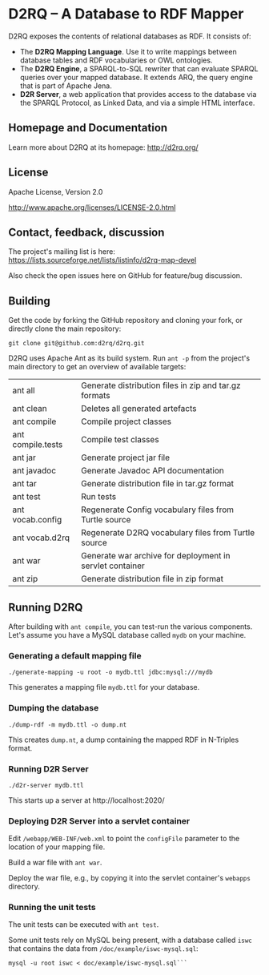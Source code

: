 
# D2RQ – A Database to RDF Mapper

D2RQ exposes the contents of relational databases as RDF. It consists of:

* The **D2RQ Mapping Language**. Use it to write mappings between database tables and RDF vocabularies or OWL ontologies.
* The **D2RQ Engine**, a SPARQL-to-SQL rewriter that can evaluate SPARQL queries over your mapped database. It extends ARQ, the query engine that is part of Apache Jena.
* **D2R Server**, a web application that provides access to the database via the SPARQL Protocol, as Linked Data, and via a simple HTML interface.

## Homepage and Documentation

Learn more about D2RQ at its homepage: http://d2rq.org/

## License

Apache License, Version 2.0

http://www.apache.org/licenses/LICENSE-2.0.html

## Contact, feedback, discussion

The project's mailing list is here:
https://lists.sourceforge.net/lists/listinfo/d2rq-map-devel

Also check the open issues here on GitHub for feature/bug discussion.

## Building

Get the code by forking the GitHub repository and cloning your fork, or directly clone the main repository:

```git clone git@github.com:d2rq/d2rq.git```

D2RQ uses Apache Ant as its build system. Run `ant -p` from the project's main directory to get an overview of available targets:

<table>
<tr><td>ant all</td><td>Generate distribution files in zip and tar.gz formats</td></tr>
<tr><td>ant clean</td><td>Deletes all generated artefacts</td></tr>
<tr><td>ant compile</td><td>Compile project classes</td></tr>
<tr><td>ant compile.tests</td><td>Compile test classes</td></tr>
<tr><td>ant jar</td><td>Generate project jar file</td></tr>
<tr><td>ant javadoc</td><td>Generate Javadoc API documentation</td></tr>
<tr><td>ant tar</td><td>Generate distribution file in tar.gz format</td></tr>
<tr><td>ant test</td><td>Run tests</td></tr>
<tr><td>ant vocab.config</td><td>Regenerate Config vocabulary files from Turtle source</td></tr>
<tr><td>ant vocab.d2rq</td><td>Regenerate D2RQ vocabulary files from Turtle source</td></tr>
<tr><td>ant war</td><td>Generate war archive for deployment in servlet container</td></tr>
<tr><td>ant zip</td><td>Generate distribution file in zip format</td></tr>
</table>

## Running D2RQ

After building with `ant compile`, you can test-run the various components. Let's assume you have a MySQL database called `mydb` on your machine.

### Generating a default mapping file

```./generate-mapping -u root -o mydb.ttl jdbc:mysql:///mydb```

This generates a mapping file `mydb.ttl` for your database.

### Dumping the database

```./dump-rdf -m mydb.ttl -o dump.nt```

This creates `dump.nt`, a dump containing the mapped RDF in N-Triples format.

### Running D2R Server

```./d2r-server mydb.ttl```

This starts up a server at http://localhost:2020/

### Deploying D2R Server into a servlet container

Edit `/webapp/WEB-INF/web.xml` to point the `configFile` parameter to the location of your mapping file.

Build a war file with `ant war`.

Deploy the war file, e.g., by copying it into the servlet container's `webapps` directory.

### Running the unit tests

The unit tests can be executed with `ant test`.

Some unit tests rely on MySQL being present, with a database called `iswc` that contains the data from `/doc/example/iswc-mysql.sql`:

```echo "CREATE DATABASE iswc" | mysql -u root
mysql -u root iswc < doc/example/iswc-mysql.sql```
